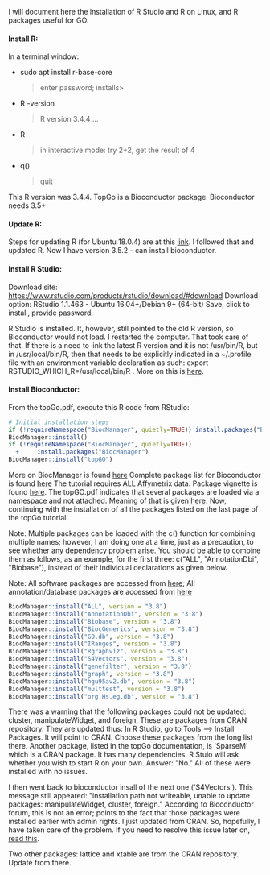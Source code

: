 I will document here the installation of R Studio and R on Linux, and R packages useful for GO. 

#### Install R:
In a terminal window: 
* sudo apt install r-base-core
  > enter password; installs>
* R -version
  > R version 3.4.4 ...
* R
  > in interactive mode: try 2+2, get the result of 4
* q() 
  > quit

This R version was 3.4.4. TopGo is a Bioconductor package. Bioconductor needs 3.5+

#### Update R:
Steps for updating R (for Ubuntu 18.0.4) are at this [link](https://www.digitalocean.com/community/tutorials/how-to-install-r-on-ubuntu-18-04). I followed that and updated R. Now I have version 3.5.2 - can install bioconductor.

#### Install R Studio:
Download site: https://www.rstudio.com/products/rstudio/download/#download
Download option: RStudio 1.1.463 - Ubuntu 16.04+/Debian 9+ (64-bit)
Save, click to install, provide password. 

R Studio is installed. It, however, still pointed to the old R version, so Bioconductor would not load. I restarted the computer. That took care of that. If there is a need to link the latest R version and it is not /usr/bin/R, but in /usr/local/bin/R, then that needs to be explicitly indicated in a ~/.profile file with an environment variable declaration as such: export RSTUDIO_WHICH_R=/usr/local/bin/R . More on this is [here](https://support.rstudio.com/hc/en-us/articles/200486138-Changing-R-versions-for-RStudio-desktop).

#### Install Bioconductor: 
From the topGo.pdf, execute this R code from RStudio:

```R
# Initial installation steps
if (!requireNamespace("BiocManager", quietly=TRUE)) install.packages("BiocManager")
BiocManager::install()
if (!requireNamespace("BiocManager", quietly=TRUE))
  +     install.packages("BiocManager")
BiocManager::install("topGO")
```

More on BiocManager is found [here](https://cran.r-project.org/web/packages/BiocManager/vignettes/BiocManager.html)
Complete package list for Bioconductor is found [here](https://bioconductor.org/packages/release/bioc/)
The tutorial requires ALL Affymetrix data. Package vignette is found [here](https://bioconductor.org/packages/release/data/experiment/html/ALL.html). The topGO.pdf indicates that several packages are loaded via a namespace and not attached. Meaning of that is given [here](https://stackoverflow.com/questions/14988722/in-r-what-does-loaded-via-a-namespace-and-not-attached-mean). 
Now, continuing with the installation of all the packages listed on the last page of the topGo tutorial. 

Note: Multiple packages can be loaded with the c() function for combining multiple names; however, I am doing one at a time, just as a precaution, to see whether any dependency problem arise. You should be able to combine them as follows, as an example, for the first three: c("ALL", "AnnotationDbi", "Biobase"), instead of their individual declarations as given below.

Note: All software packages are accessed from [here](https://bioconductor.org/packages/3.8/bioc/); All annotation/database packages are accessed from [here](https://bioconductor.org/packages/3.8/data/annotation/)


```R
BiocManager::install("ALL", version = "3.8")
BiocManager::install("AnnotationDbi", version = "3.8")
BiocManager::install("Biobase", version = "3.8")
BiocManager::install("BiocGenerics", version = "3.8")
BiocManager::install("GO.db", version = "3.8")
BiocManager::install("IRanges", version = "3.8")
BiocManager::install("Rgraphviz", version = "3.8")
BiocManager::install("S4Vectors", version = "3.8")
BiocManager::install("genefilter", version = "3.8")
BiocManager::install("graph", version = "3.8")
BiocManager::install("hgu95av2.db", version = "3.8")
BiocManager::install("multtest", version = "3.8")
BiocManager::install("org.Hs.eg.db", version = "3.8")


```
There was a warning that the following packages could not be updated: cluster, manipulateWidget, and foreign. These are packages from CRAN repository. They are updated thus: In R Studio, go to Tools --> Install Packages. It will point to CRAN. Choose these packages from the long list there. Another package, listed in the topGo documentation, is 'SparseM' which is a CRAN package. It has many dependencies. R Stuio will ask whether you wish to start R on your own. Answer: "No." All of these were installed with no issues.  

I then went back to bioconductor insall of the next one ('S4Vectors'). This message still appeared: "installation path not writeable, unable to update packages: manipulateWidget, cluster, foreign." According to Bioconductor forum, this is not an error; points to the fact that those packages were installed earlier with admin rights. I just updated from CRAN. So, hopefully, I have taken care of the problem. If you need to resolve this issue later on, [read this]( https://stackoverflow.com/questions/41839214/installation-path-not-writable-r-unable-to-update-packages). 

Two other packages: lattice and xtable are from the CRAN repository. Update from there. 
